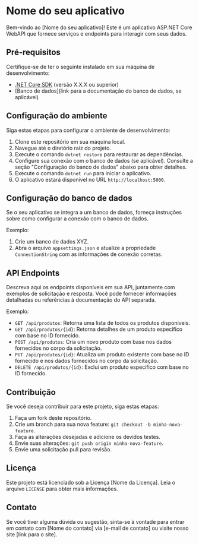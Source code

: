# Nome do seu aplicativo

Bem-vindo ao [Nome do seu aplicativo]! Este é um aplicativo ASP.NET Core WebAPI que fornece serviços e endpoints para interagir com seus dados.

## Pré-requisitos

Certifique-se de ter o seguinte instalado em sua máquina de desenvolvimento:

- [.NET Core SDK](https://dotnet.microsoft.com/download) (versão X.X.X ou superior)
- [Banco de dados](link para a documentação do banco de dados, se aplicável)

## Configuração do ambiente

Siga estas etapas para configurar o ambiente de desenvolvimento:

1. Clone este repositório em sua máquina local.
2. Navegue até o diretório raiz do projeto.
3. Execute o comando `dotnet restore` para restaurar as dependências.
4. Configure sua conexão com o banco de dados (se aplicável). Consulte a seção "Configuração do banco de dados" abaixo para obter detalhes.
5. Execute o comando `dotnet run` para iniciar o aplicativo.
6. O aplicativo estará disponível no URL `http://localhost:5000`.

## Configuração do banco de dados

Se o seu aplicativo se integra a um banco de dados, forneça instruções sobre como configurar a conexão com o banco de dados.

Exemplo:

1. Crie um banco de dados XYZ.
2. Abra o arquivo `appsettings.json` e atualize a propriedade `ConnectionString` com as informações de conexão corretas.

## API Endpoints

Descreva aqui os endpoints disponíveis em sua API, juntamente com exemplos de solicitação e resposta. Você pode fornecer informações detalhadas ou referências à documentação do API separada.

Exemplo:

- `GET /api/produtos`: Retorna uma lista de todos os produtos disponíveis.
- `GET /api/produtos/{id}`: Retorna detalhes de um produto específico com base no ID fornecido.
- `POST /api/produtos`: Cria um novo produto com base nos dados fornecidos no corpo da solicitação.
- `PUT /api/produtos/{id}`: Atualiza um produto existente com base no ID fornecido e nos dados fornecidos no corpo da solicitação.
- `DELETE /api/produtos/{id}`: Exclui um produto específico com base no ID fornecido.

## Contribuição

Se você deseja contribuir para este projeto, siga estas etapas:

1. Faça um fork deste repositório.
2. Crie um branch para sua nova feature: `git checkout -b minha-nova-feature`.
3. Faça as alterações desejadas e adicione os devidos testes.
4. Envie suas alterações: `git push origin minha-nova-feature`.
5. Envie uma solicitação pull para revisão.

## Licença

Este projeto está licenciado sob a Licença [Nome da Licença]. Leia o arquivo `LICENSE` para obter mais informações.

## Contato

Se você tiver alguma dúvida ou sugestão, sinta-se à vontade para entrar em contato com [Nome do contato] via [e-mail de contato] ou visite nosso site [link para o site].

